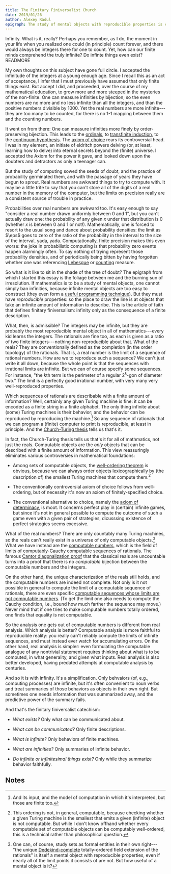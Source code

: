 ```yaml
---
title: The Finitary Finiversalist Church
date: 2019/01/26
author: Alexey Radul
epigraph: The study of mental objects with reproducible properties is called mathematics.<cite>&ndash;Davis and Hersh, 1981</cite>
---
```


Infinity.  What is it, really?  Perhaps you remember, as I do, the
moment in your life when you realized one could (in principle) count
forever, and there would always be integers there for one to count.
Yet, how can our finite minds comprehend the truly infinite?  Do
infinte things even exist?  READMORE

My own thoughts on this subject have gone full circle.  I accepted
the infinitude of the integers at a young enough age.  Since I recall this
as an act of acceptance, I infer that I must previously have assumed
that only finite things exist.  But accept I did, and proceeded,
over the course of my mathematical education, to grow more and more
steeped in the mysteries of the non-finite.  One can measure
infinities by bijection; so the even numbers are no more and no less
infinite than all the integers, and than the positive numbers
divisible by 1000.  Yet the real numbers are more infinite---they are
too many to be counted, for there is no 1-1 mapping between them and
the counting numbers.

It went on from there: One can measure infinities more finely by
order-preserving bijection.  This leads to the
[ordinals](https://en.wikipedia.org/wiki/Ordinal_number), to
[transfinite induction](https://en.wikipedia.org/wiki/Transfinite_induction),
to the [continuum hypothesis](https://en.wikipedia.org/wiki/Continuum_hypothesis).
The [axiom of choice](https://en.wikipedia.org/wiki/Axiom_of_choice)
rears its controversial head.  I was in my
element, an initiate of eldritch powers delving (or, at least,
learning how to delve) into eternal secrets beyond the (finite)
universe.  I accepted the Axiom for the power it gave, and looked down
upon the doubters and detractors as only a teenager can.

But the study of computing sowed the seeds of doubt, and the practice
of probability germinated them, and with the passage of years they
have begun to sprout.  Real numbers are awkward things to try to
compute with.  It may be a little trite to say that you can't store
all of the digits of a real number in the memory of the computer, but
the limits on precision really are a consistent source of trouble in
practice.

Probabilities over real numbers are awkward too.  It's easy enough to
say "consider a real number drawn uniformly between 0 and 1", but you
can't actually draw one: the probability of any given $x$ under that
distribution is 0 (whether $x$ is between 0 and 1 or not!).
Mathematically, one is forced to resort to the usual song and dance
about probability densities: the limit as $\eps$ goes to zero of the
ratio of the probability in the interval to the size of the interval,
yada, yada.  Computationally, finite precision makes this even worse:
the joke in probabilistic computing is that probability zero events
happen alarmingly often.  To say nothing of trying represent those
probability densities, and of periodically being bitten by having
forgotten whether one was referencing
[Lebesgue](https://en.wikipedia.org/wiki/Lebesgue_measure) or
[counting](https://en.wikipedia.org/wiki/Counting_measure)
measure.

So what is it like to sit in the shade of the tree of doubt?  The
epigraph from which I started this essay is the foliage between me and
the burning sun of irresolution.  If mathematics is to be a study of
mental objects, one cannot simply ban infinities, because infinite
mental objects are too easy to construct (they even form a [useful
programming
technique](https://en.wikipedia.org/wiki/Lazy_evaluation#Working_with_infinite_data_structures)).
But they must have _reproducible_ properties: so the place to draw the
line is at objects that take an infinite amount of information to
describe.  This is the article of faith that defines finitary
finiversalism: infinity only as the consequence of a finite description.

What, then, is admissible?  The integers may be infinite, but they are
probably the most reproducible mental object in all of
mathematics---every kid learns the integers.  The rationals are fine
too, as each is given as a ratio of two finite integers---nothing
non-reproducible about that.  What of the reals?  They are
conventionally defined as the completion (in the order topology) of
the rationals.  That is, a real number is the limit of a sequence of
rational numbers.  How are we to reproduce such a sequence?  We can't
just write it all down, because the whole point is that the sequences
with irrational limits are infinite.  But we can of course specify
some sequences.  For instance, "the $k$th term is the perimeter of a
regular $2^k$-gon of diameter two."  The limit is a perfectly good
irrational number, with very many very well-reproduced properties.

Which sequences of rationals are describable with a finite amount of
information?  Well, certainly any given Turing machine is fine: it can
be encoded as a finite string in a finite alphabet.  The only thing
infinite about (some) Turing machines is their behavior; and the
behavior can be reproduced by reproducing the machine.[^input] So any
sequence of rationals that we can program a (finite) computer to print
is reproducible, at least in principle.  And the
[Church-Turing thesis](https://en.wikipedia.org/wiki/Church-Turing_thesis)
tells us that's it.

[^input]: And its input, and the model of computation in which it's
interpreted, but those are finite too.

In fact, the Church-Turing thesis tells us that's it for all of
mathmatics, not just the reals.  Computable objects are the _only_
objects that can be described with a finite amount of information.
This view reassuringly eliminates various controversies in
mathematical foundations:

- Among sets of computable objects, the [well-ordering
  theorem](https://en.wikipedia.org/wiki/Well-ordering_theorem)
  is obvious, because we can always order objects
  lexicographically by (the description of) the smallest Turing
  machines that compute them.[^computable-well-ordering]

- The conventionally controversial axiom of choice follows from
  well-ordering, but of necessity it's now an axiom of
  finitely-specified choice.

- The conventional alternative to choice, namely the [axiom of
  determinacy](https://en.wikipedia.org/wiki/Axiom_of_determinacy),
  is moot.  It concerns perfect play in
  (certain) infinite games, but since it's not in general possible to
  compute the outcome of such a game even with a given pair of
  strategies, dicusssing existence of perfect strategies seems
  excessive.

[^computable-well-ordering]: This ordering is not, in general,
computable, because checking whether a given Turing machine is the
smallest that emits a given (infinite) object is not computable.  But
while I don't know offhand whether every computable set of computable
objects can be computably well-ordered, this is a technical rather
than philosophical question.

What of the real numbers?  There are only countably many Turing
machines, so the reals can't really exist in a universe of only
computable objects.[^formal-sets] What we have instead are the
[computable numbers](https://en.wikipedia.org/wiki/Computable_number),
which is the field of limits of
computably-[Cauchy](https://en.wikipedia.org/wiki/Cauchy_sequence)
computable sequences of rationals.  The famous [Cantor diagonalization
proof](https://en.wikipedia.org/wiki/Cantor%27s_diagonal_argument)
that the classical reals are uncountable turns into a proof that there
is no _computable_ bijection between the computable numbers and the
integers.

[^formal-sets]: One can, of course, study sets as formal entities in
their own right---"the unique
[Dedekind-complete](https://en.wikipedia.org/wiki/Least-upper-bound_property)
totally-ordered field extension of the rationals" is itself a mental
object with reproducible properties, even if nearly all of the limit
points it consists of are not.  But how useful of a mental object is
it?

On the other hand, the unique characterization of the reals still
holds, and the computable numbers are indeed not complete.  Not only
is it not possible in general to compute the limit of a computable
sequence of rationals, there are even specific [computable sequences
whose limits are not computable
numbers](https://en.wikipedia.org/wiki/Specker_sequence).  (To get the
limit one also needs to compute the Cauchy condition, i.e., bound how
much farther the sequence may move.)  Never mind that if one tries to
make computable numbers totally ordered, one finds that equality is
not computable.

So the analysis one gets out of computable numbers is different from
real analysis.  Which analysis is better?  Computable analysis is more
faithful to reproducible reality: you really can't reliably compute
the limits of infinite sequences, and must instead ever watch for
accumulating errors.  On the other hand, real analysis is simpler:
even formulating the computable analogue of any nontrivial statement
requires thinking about what is to be computed, in what generality,
and given what inputs.  Real analysis is also better developed, having
predated attempts at computable analysis by centuries.

And so it is with infinity.  It's a simplification.  Only behvaiors
(of, e.g., computing processes) are infinite, but it's often
convenient to noun verbs and treat summaries of those behaviors as
objects in their own right.  But sometimes one needs information that
was summarized away, and the predictive power of the summary fails.

And that's the finitary finiversalist catechism:

- _What exists?_  Only what can be communicated about.

- _What can be communicated?_  Only finite descriptions.

- _What is infinite?_  Only behaviors of finite machines.

- _What are infinities?_  Only summaries of infinite behavior.

- _Do infinite or infinitesimal things exist?_  Only while they
  summarize behavior faithfully.

Notes
-----

<script type="text/javascript"
   src="https://cdnjs.cloudflare.com/ajax/libs/mathjax/2.7.1/MathJax.js?config=TeX-AMS-MML_HTMLorMML"></script>
<script type="text/javascript">
MathJax.Hub.Config({
  TeX: {
    Macros: {
      R: "{\\mathbb{R}}",
      Pr: "{\\mathrm{Pr}}",
      E: "\\mathbb{E}",
      eps: "\\varepsilon"
    }
  }
});
</script>
